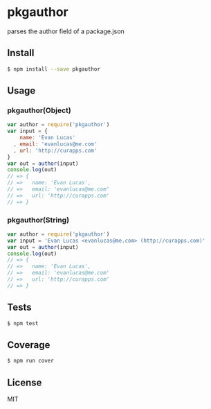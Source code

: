 # pkgauthor

parses the author field of a package.json

## Install

```bash
$ npm install --save pkgauthor
```

## Usage

### pkgauthor(Object)

```js
var author = require('pkgauthor')
var input = {
    name: 'Evan Lucas'
  , email: 'evanlucas@me.com'
  , url: 'http://curapps.com'
}
var out = author(input)
console.log(out)
// => {
// =>   name: 'Evan Lucas',
// =>   email: 'evanlucas@me.com'
// =>   url: 'http://curapps.com'
// => }
```

### pkgauthor(String)

```js
var author = require('pkgauthor')
var input = 'Evan Lucas <evanlucas@me.com> (http://curapps.com)'
var out = author(input)
console.log(out)
// => {
// =>   name: 'Evan Lucas',
// =>   email: 'evanlucas@me.com'
// =>   url: 'http://curapps.com'
// => }
```

## Tests

```bash
$ npm test
```

## Coverage

```bash
$ npm run cover
```

## License

MIT

